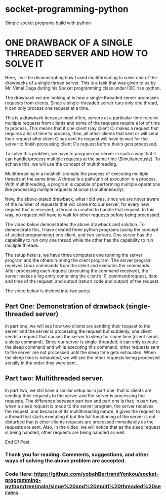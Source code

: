 # socket-programming-python
Simple socket programs build with python

# ONE DRAWBACK OF A SINGLE THREADED SERVER AND HOW TO SOLVE IT

Here, I will be demonstrating how I used multithreading to solve one of the drawbacks of a single thread server. This is a task that was given to us by Mr. Vimal Daga during his Socket programming class under IIEC rise python.

The drawback we are looking at is how a single-threaded server processes requests from clients. Since a single-threaded server runs only one thread, it can only process one request at a time.

This is a drawback because most often, servers at a particular time receive multiple requests from clients and some of the requests require a lot of time to process. This means that if one client (say client C) makes a request that requires a lot of time to process, then, all other clients that sent or will send their request after client C has sent its request will have to wait for the server to finish processing client C’s request before theirs gets processed. 

To solve this problem, we have to program our server in such a way that it can handle/process multiple requests at the same time (Simultaneously). To achieve this, we will use the concept of multithreading.

Multithreading in a nutshell is simply the process of executing multiple threads at the same time. A thread is a path/unit of execution in a process. With multithreading, a program is capable of performing multiple operations like processing multiple requests at once (simultaneously).

Now, the above-stated drawback, what I did was, since we are never aware of the number of requests that will come into our server, for every new request that is received, a thread is created to handle that request. In this way, no request will have to wait for other requests before being processed.

The video below demonstrates the above drawback and solution. To demonstrate this, I have created three python programs (using the concept of socket programming) one client, and two servers. One server has the capability to run only one thread while the other has the capability to run multiple threads.

The setup here is, we have three computers one running the server program and the others running the client program. The server program receives Linux commands from the client and executes the commands. After processing each request (executing the command received), the server makes a log entry containing the client’s IP, command/request, date and time of the request, and output (return code and output) of the request.

The video below is divided into two parts;

## Part One: Demonstration of drawback (single-threaded server)

In part one, we will see how two clients are sending their request to the server and the server is processing the request but suddenly, one client sends a request that causes the server to sleep for some time (client sends a sleep command). Since our server is single-threaded, it can only execute the sleep command and while executing this command, other requests sent to the server are not processed until the sleep time gets exhausted. When the sleep time is exhausted, we will see the other requests being processed serially in the order they were sent.

## Part two: Multithreaded server.

In part two, we still have a similar setup as in part one, that is clients are sending their requests to the server and the server is processing the requests. The difference between part two and part one is that; in part two, when a sleep request is made to the server program, the server receives the request, and because of its multithreading nature, it gives the request to a thread that starts executing it but the full functioning of the server is not disturbed that is other clients requests are processed immediately as the requests are sent. Also, in the video, we will notice that as the sleep request is being handled, other requests are being handled as well.

End Of Post.

### Thank you for reading. Comments, suggestions, and other ways of solving the above problem are accepted.

### Code Here:  https://github.com/yobahBertrandYonkou/socket-programming-python/tree/main/singe%20and%20multi%20threaded%20servers



